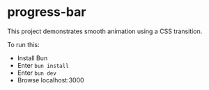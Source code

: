 # progress-bar

This project demonstrates smooth animation using a CSS transition.

To run this:

- Install Bun
- Enter `bun install`
- Enter `bun dev`
- Browse localhost:3000
